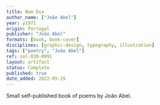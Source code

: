 ```yaml
---
title: Bom Dia
author_name: ["João Abel"]
year: y1971
origin: Portugal
publisher: "João Abel"
formats: [book, book-cover]
disciplines: [graphic-design, typography, illustration]
tags: ["poetry", "João Abel"]
ref: sol-030-0091
layout: artifact
status: Complete
published: true
date_added: 2022-05-25
---
```


Small self-published book of poems by João Abel.
